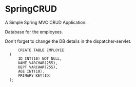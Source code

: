 # SpringCRUD
A Simple Spring MVC CRUD Application.

Database for the employees.

Don't forget to change the DB details
in the dispatcher-servlet.

```
      CREATE TABLE EMPLOYEE
  (
      ID INT(10) NOT NULL, 
      NAME VARCHAR(255), 
      DEPT VARCHAR(255), 
      AGE INT(10), 
      PRIMARY KEY(ID)
  ); 
  ```
